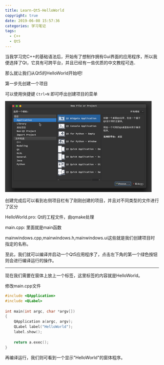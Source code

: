 ```yaml
---
title: Learn-Qt5-HelloWorld
copyright: true
date: 2019-06-08 15:57:36
categories: 学习笔记
tags:
  - C++
  - Qt5
---
```


当我学习完C++的基础语法后，开始有了想制作拥有Gui界面的应用程序，所以我便选择了Qt，它具有可跨平台，并且已经有一些优质的中文教程可选．

那么就让我们从Qt5的HelloWorld开始吧!

<!--more-->

第一步先创建一个项目

可以使用快捷键 `Ctrl+N` 即可呼出创建项目的菜单

![新建项目](Learn-Qt5-HelloWorld/newProject.gif)

创建完成后可以看到右侧项目栏有了刚刚创建的项目，并且对不同类型的文件进行了区分

HelloWorld.pro: Qt的工程文件，由qmake处理

main.cpp: 里面就是main函数

mainwindows.cpp,mainwindows.h,mainwindows.ui这些就是我们创建项目时指定的名称。

至此，我们就可以编译并启动一个Qt5应用程序了，点击左下角的第一个绿色按钮则会进行编译运行的操作。

---

现在我们需要在窗体上放上一个标签，这里标签的内容就是HelloWorld。

修改main.cpp文件

~~~C++
#include <QApplication>
#include <QLabel>

int main(int argc, char *argv[])
{
    QApplication a(argc, argv);
    QLabel label("HelloWorld");
    label.show();

    return a.exec();
}
~~~

再编译运行，我们则可看到一个显示"HelloWorld"的窗体程序。









